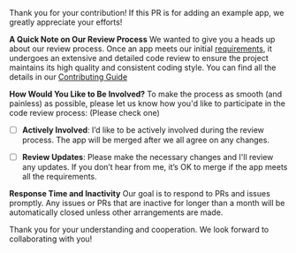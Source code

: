 

Thank you for your contribution! If this PR is for adding an example app, we greatly appreciate your efforts!

**A Quick Note on Our Review Process**
We wanted to give you a heads up about our review process. Once an app meets our initial [requirements](https://github.com/AnnMarieW/dash-app-gallery/blob/main/CONTRIBUTING.md#requirements-for-new-apps), it undergoes an extensive and detailed code review to ensure the project maintains its high quality and consistent coding style. You can find all the details in our [Contributing Guide](https://github.com/AnnMarieW/dash-app-gallery/blob/main/CONTRIBUTING.md)

**How Would You Like to Be Involved?**
To make the process as smooth (and painless) as possible, please let us know how you'd like to participate in the code review process: (Please check one)
- [ ] **Actively Involved**: I’d like to be actively involved during the review process. The app will be merged after we all agree on any changes.

- [ ] **Review Updates**: Please make the necessary changes and I'll review any updates. If you don’t hear from me, it’s OK to merge if the app meets all the requirements.

**Response Time and Inactivity**
Our goal is to respond to PRs and issues promptly. Any issues or PRs that are inactive for longer than a month will be automatically closed unless other arrangements are made.

Thank you for your understanding and cooperation. We look forward to collaborating with you!